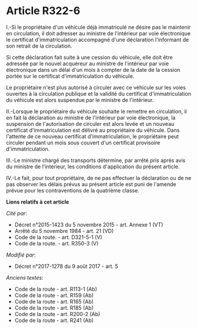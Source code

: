 # Article R322-6

I.-Si le propriétaire d'un véhicule déjà immatriculé ne désire pas le maintenir en circulation, il doit adresser au
ministre de l'intérieur par voie électronique le certificat d'immatriculation accompagné d'une déclaration l'informant de son
retrait de la circulation. 

Si cette déclaration fait suite à une cession du véhicule, elle doit être adressée par le nouvel acquéreur au     ministre de
l'intérieur par voie électronique dans un délai d'un mois à compter de la date de la cession portée sur le certificat
d'immatriculation du véhicule. 

Le propriétaire n'est plus autorisé à circuler avec ce véhicule sur les voies ouvertes à la circulation publique et la
validité du certificat d'immatriculation du véhicule est alors suspendue par le ministre de l'intérieur. 

II.-Lorsque le propriétaire du véhicule souhaite le remettre en circulation, il en fait la déclaration au     ministre de
l'intérieur par voie électronique, la suspension de l'autorisation de circuler est alors levée et un nouveau certificat
d'immatriculation est délivré au propriétaire du véhicule. Dans l'attente de ce nouveau certificat d'immatriculation, le
propriétaire peut circuler pendant un mois sous couvert d'un certificat provisoire d'immatriculation. 

III.-Le ministre chargé des transports détermine, par arrêté pris après avis du ministre de l'intérieur, les conditions
d'application du présent article. 

IV.-Le fait, pour tout propriétaire, de ne pas effectuer la déclaration ou de ne pas observer les délais prévus au présent
article est puni de l'amende prévue pour les contraventions de la quatrième classe.

**Liens relatifs à cet article**

_Cité par_:

  - Décret n°2015-1423 du 5 novembre 2015 - art. Annexe 1 (VT)
  - Arrêté du 5 novembre 1984 - art. 21 (VD)
  - Code de la route. - art. D321-5-1 (V)
  - Code de la route. - art. R350-3 (V)

_Modifié par_:

  - Décret n°2017-1278 du 9 août 2017 - art. 5

_Anciens textes_:

  - Code de la route - art. R113-1 (Ab)
  - Code de la route - art. R159 (Ab)
  - Code de la route - art. R165 (Ab)
  - Code de la route - art. R185 (Ab)
  - Code de la route - art. R200-2 (Ab)
  - Code de la route - art. R241 (Ab)
